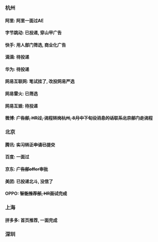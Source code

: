 ### 杭州

#### 阿里: 阿里一面过AE
#### 字节跳动: 已投递, 穿山甲广告
#### 快手: 用人部门筛选, 商业化广告
#### 滴滴: 待投递
#### 华为: 待投递
#### 网易互联网: 笔试挂了, 改投网易严选
#### 网易雷火: 已筛选
#### 网易互娱: 待投递
#### 微博: ~~广告部, HR过, 流程转岗杭州, 8月中下旬没消息的话联系北京部门走流程~~


### 北京
#### 腾讯: ~~实习转正申请已提交~~
#### 百度: 一面过
#### 京东: ~~广告部offer审批~~
#### 美团: 已投递北斗, 没信了
#### OPPO: ~~智能推荐部, HR面试完成~~

### 上海
#### 拼多多: 首页推荐, 一面完成

### 深圳
